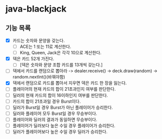 # java-blackjack

## 기능 목록
- [X] 카드는 숫자와 문양을 갖는다.
  - [ ] ACE는 1 또는 11로 계산한다.
  - [ ] King, Queen, Jack은 각각 10으로 계산한다.
- [X] 덱은 카드 52개 가진다. 
  - [ ] [덱은 숫자와 문양 조합 카드를 13개씩 갖는다.]
- [ ] 덱에서 카드를 랜덤으로 뽑아라 -> dealer.receive() -> deck.draw(random) -> random.nextInt()(바꿔야함)
- [X] 덱에서 랜덤으로 카드를 뽑아서 지우면 덱은 카드 한 장을 잃는다.
- [ ] 플레이어의 현재 카드의 합이 21초과인지 여부를 판단한다.
- [ ] 딜러의 현재 카드의 합이 16이하인지 여부를 판단한다.
- [ ] 카드의 합이 21초과일 경우 Burst이다. 
- [ ] 딜러가 Burst일 경우 Burst가 아닌 플레이어가 승리한다.
- [ ] 딜러와 플레이어 모두 Burst일 경우 무승부이다.
- [ ] 플레이어와 딜러의 결과가 동일하면 무승부이다.
- [ ] 플레이어가 딜러보다 높은 수일 경우 플레이어가 승리한다.
- [ ] 딜러가 플레이어보다 높은 수일 경우 딜러가 승리한다.